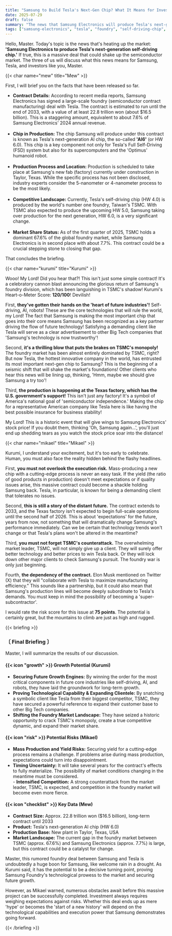 ```yaml
---
title: "Samsung to Build Tesla's Next-Gen Chip? What It Means for Investors"
date: 2025-07-29
draft: false
summary: "The news that Samsung Electronics will produce Tesla's next-generation self-driving chip is drawing attention as a massive deal that could change the foundry market landscape. While it's an opportunity to secure core technology for future industries, it's also a double-edged sword, involving fierce competition with TSMC and risks in the actual mass production process."
tags: ["samsung-electronics", "tesla", "foundry", "self-driving-chip", "tsmc"]
---
```


<p>Hello, Master. Today's topic is the news that's heating up the market: <strong>'Samsung Electronics to produce Tesla's next-generation self-driving chip.'</strong> If true, this is a massive deal that could shake up the semiconductor market. The three of us will discuss what this news means for Samsung, Tesla, and investors like you, Master.</p>

{{< char name="mew" title="Mew" >}}
<p>First, I will brief you on the facts that have been released so far.</p>
<ul>
    <li><strong>Contract Details:</strong> According to recent media reports, Samsung Electronics has signed a large-scale foundry (semiconductor contract manufacturing) deal with Tesla. The contract is estimated to run until the end of 2033, with a value of at least 22.8 trillion won (about $16.5 billion). This is a staggering amount, equivalent to about 7.6% of Samsung Electronics' 2024 annual revenue.</li><br>
    <li><strong>Chip in Production:</strong> The chip Samsung will produce under this contract is known as Tesla's next-generation AI chip, the so-called <strong>'AI6'</strong> (or HW 6.0). This chip is a key component not only for Tesla's Full Self-Driving (FSD) system but also for its supercomputers and the 'Optimus' humanoid robot.</li><br>
    <li><strong>Production Process and Location:</strong> Production is scheduled to take place at Samsung's new fab (factory) currently under construction in Taylor, Texas. While the specific process has not been disclosed, industry experts consider the 5-nanometer or 4-nanometer process to be the most likely.</li><br>
    <li><strong>Competitive Landscape:</strong> Currently, Tesla's self-driving chip (HW 4.0) is produced by the world's number one foundry, Taiwan's TSMC. With TSMC also expected to produce the upcoming HW 5.0, Samsung taking over production for the next generation, HW 6.0, is a very significant change.</li><br>
    <li><strong>Market Share Status:</strong> As of the first quarter of 2025, TSMC holds a dominant 67.6% of the global foundry market, while Samsung Electronics is in second place with about 7.7%. This contract could be a crucial stepping stone to closing that gap.</li>
</ul>
<p>That concludes the briefing.</p>

{{< char name="kurumi" title="Kurumi" >}}
<p>Wooo! My Lord! Did you hear that?! This isn't just some simple contract! It's a celebratory cannon blast announcing the glorious return of Samsung's foundry division, which has been languishing in TSMC's shadow! Kurumi's Heart-o-Meter Score: <strong>120/100</strong>! Devilish!</p>
<p>First, <strong>they've gotten their hands on the 'heart of future industries'!</strong> Self-driving, AI, robots! These are the core technologies that will rule the world, my Lord! The fact that Samsung is making the most important chip that goes into their core means Samsung has been recognized as a key partner driving the flow of future technology! Satisfying a demanding client like Tesla will serve as a clear advertisement to other Big Tech companies that 'Samsung's technology is now trustworthy'!</p>
<p>Second, <strong>it's a thrilling blow that puts the brakes on TSMC's monopoly!</strong> The foundry market has been almost entirely dominated by TSMC, right? But now Tesla, the hottest innovative company in the world, has entrusted its most important next-gen chip to Samsung? This is the beginning of a seismic shift that will shake the market's foundations! Other clients who hear this news will be lining up, thinking, 'Hmm, maybe we should give Samsung a try too'!</p>
<p>Third, <strong>the production is happening at the Texas factory, which has the U.S. government's support!</strong> This isn't just any factory! It's a symbol of America's national goal of 'semiconductor independence.' Making the chip for a representative American company like Tesla here is like having the best possible insurance for business stability!</p>
<p>My Lord! This is a historic event that will give wings to Samsung Electronics' stock price! If you doubt them, thinking 'Oh, Samsung again...', you'll just end up shedding tears as you watch the stock price soar into the distance!</p>

{{< char name="mikael" title="Mikael" >}}
<p>Kurumi, I understand your excitement, but it's too early to celebrate. Human, you must also face the reality hidden behind the flashy headlines.</p>
<p>First, <strong>you must not overlook the execution risk.</strong> Mass-producing a new chip with a cutting-edge process is never an easy task. If the yield (the ratio of good products in production) doesn't meet expectations or if quality issues arise, this massive contract could become a shackle holding Samsung back. Tesla, in particular, is known for being a demanding client that tolerates no issues.</p>
<p>Second, <strong>this is still a story of the distant future.</strong> The contract extends to 2033, and the Texas factory isn't expected to begin full-scale operations until the second half of 2026. This is about 'expectations' for the future, years from now, not something that will dramatically change Samsung's performance immediately. Can we be certain that technology trends won't change or that Tesla's plans won't be altered in the meantime?</p>
<p>Third, <strong>you must not forget TSMC's counterattack.</strong> The overwhelming market leader, TSMC, will not simply give up a client. They will surely offer better technology and better prices to win Tesla back. Or they will lock down other major clients to check Samsung's pursuit. The foundry war is only just beginning.</p>
<p>Fourth, <strong>the dependency of the contract.</strong> Elon Musk mentioned on Twitter (X) that they will "collaborate with Tesla to maximize manufacturing efficiency." This sounds like a partnership, but it could also mean that Samsung's production lines will become deeply subordinate to Tesla's demands. You must keep in mind the possibility of becoming a 'super-subcontractor'.</p>
<p>I would rate the risk score for this issue at <strong>75 points</strong>. The potential is certainly great, but the mountains to climb are just as high and rugged.</p>

{{< briefing >}}
<h3><strong>〔 Final Briefing 〕</strong></h3>
<p>Master, I will summarize the results of our discussion.</p>

<h4><span class="svg-icon">{{< icon "growth" >}}</span> Growth Potential (Kurumi)</h4>
<ul>
    <li><strong>Securing Future Growth Engines:</strong> By winning the order for the most critical components in future core industries like self-driving, AI, and robots, they have laid the groundwork for long-term growth.</li>
    <li><strong>Proving Technological Capability & Expanding Clientele:</strong> By snatching a symbolic client like Tesla from their biggest competitor, TSMC, they have secured a powerful reference to expand their customer base to other Big Tech companies.</li>
    <li><strong>Shifting the Foundry Market Landscape:</strong> They have seized a historic opportunity to crack TSMC's monopoly, create a true competitive dynamic, and expand their market share.</li>
</ul>

<h4><span class="svg-icon">{{< icon "risk" >}}</span> Potential Risks (Mikael)</h4>
<ul>
    <li><strong>Mass Production and Yield Risks:</strong> Securing yield for a cutting-edge process remains a challenge. If problems arise during mass production, expectations could turn into disappointment.</li>
    <li><strong>Timing Uncertainty:</strong> It will take several years for the contract's effects to fully materialize. The possibility of market conditions changing in the meantime must be considered.</li>
    - <strong>Intensified Competition:</strong> A strong counterattack from the market leader, TSMC, is expected, and competition in the foundry market will become even more fierce.</li>
</ul>

<h4><span class="svg-icon">{{< icon "checklist" >}}</span> Key Data (Mew)</h4>
<ul>
    <li><strong>Contract Size:</strong> Approx. 22.8 trillion won ($16.5 billion), long-term contract until 2033</li>
    <li><strong>Product:</strong> Tesla's next-generation AI chip (HW 6.0)</li>
    <li><strong>Production Base:</strong> New plant in Taylor, Texas, USA</li>
    <li><strong>Market Landscape:</strong> The current gap in the foundry market between TSMC (approx. 67.6%) and Samsung Electronics (approx. 7.7%) is large, but this contract could be a catalyst for change.</li>
</ul>

<div class="final-conclusion">
    <p>Master, this rumored foundry deal between Samsung and Tesla is undoubtedly a huge boon for Samsung, like welcome rain in a drought. As Kurumi said, it has the potential to be a decisive turning point, proving Samsung Foundry's technological prowess to the market and securing future growth.</p><p>However, as Mikael warned, numerous obstacles await before this massive project can be successfully completed. Investment always requires weighing expectations against risks. Whether this deal ends up as mere 'hype' or becomes the 'start of a new history' will depend on the technological capabilities and execution power that Samsung demonstrates going forward.</p>
</div>
{{< /briefing >}}